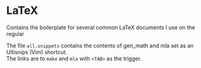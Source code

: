 # LaTeX
Contains the boilerplate for several common LaTeX documents I use on the regular 

The file `all.snippets`  contains the contents of gen_math and mla set as an Ultisnips (Vim) shortcut.   
The links are to `make` and `mla` with `<TAB>` as the trigger.  

